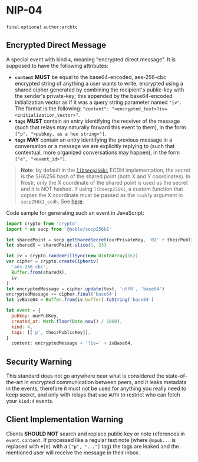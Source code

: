 # NIP-04

`final` `optional` `author:arcbtc`

## Encrypted Direct Message

A special event with kind `4`, meaning "encrypted direct message".
It is supposed to have the following attributes:

- **`content`** **MUST** be equal to the base64-encoded, aes-256-cbc encrypted string of anything a user wants to write, encrypted using a shared cipher generated by combining the recipient's public-key with the sender's private-key; this appended by the base64-encoded initialization vector as if it was a query string parameter named `"iv"`.
The format is the following: `"content": "<encrypted_text>?iv=<initialization_vector>"`.
- **`tags`** **MUST** contain an entry identifying the receiver of the message (such that relays may naturally forward this event to them), in the form `["p", "<pubkey, as a hex string>"]`.
- **`tags`** **MAY** contain an entry identifying the previous message in a conversation or a message we are explicitly replying to (such that contextual, more organized conversations may happen), in the form `["e", "<event_id>"]`.

> **Note**: by default in the [`libsecp256k1`](https://github.com/bitcoin-core/secp256k1) ECDH implementation, the secret is the SHA256 hash of the shared point (both X and Y coordinates).
> In Nostr, only the X coordinate of the shared point is used as the secret and it is NOT hashed.
> If using `libsecp256k1`, a custom function that copies the X coordinate must be passed as the `hashfp` argument in `secp256k1_ecdh`.
> See [here](https://github.com/bitcoin-core/secp256k1/blob/master/src/modules/ecdh/main_impl.h#L29).

Code sample for generating such an event in JavaScript:

```js
import crypto from 'crypto'
import * as secp from '@noble/secp256k1'

let sharedPoint = secp.getSharedSecret(ourPrivateKey, '02' + theirPublicKey)
let sharedX = sharedPoint.slice(1, 33)

let iv = crypto.randomFillSync(new Uint8Array(16))
var cipher = crypto.createCipheriv(
  'aes-256-cbc',
  Buffer.from(sharedX),
  iv
)
let encryptedMessage = cipher.update(text, 'utf8', 'base64')
encryptedMessage += cipher.final('base64')
let ivBase64 = Buffer.from(iv.buffer).toString('base64')

let event = {
  pubkey: ourPubKey,
  created_at: Math.floor(Date.now() / 1000),
  kind: 4,
  tags: [['p', theirPublicKey]],
}
  content: encryptedMessage + '?iv=' + ivBase64,
```

## Security Warning

This standard does not go anywhere near what is considered the state-of-the-art in encrypted communication between peers, and it leaks metadata in the events, therefore it must not be used for anything you really need to keep secret, and only with relays that use `AUTH` to restrict who can fetch your `kind:4` events.

## Client Implementation Warning

Clients **SHOULD NOT** search and replace public key or note references in `event.content`.
If processed like a regular text note (where `@npub...` is replaced with `#[0]` with a `["p", "..."]` tag) the tags are leaked and the mentioned user will receive the message in their inbox.
